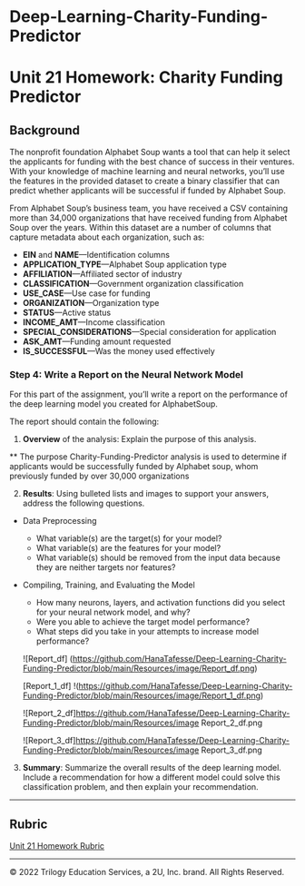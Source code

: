 # Deep-Learning-Charity-Funding-Predictor
# Unit 21 Homework: Charity Funding Predictor

## Background

The nonprofit foundation Alphabet Soup wants a tool that can help it select the applicants for funding with the best chance of success in their ventures. With your knowledge of machine learning and neural networks, you’ll use the features in the provided dataset to create a binary classifier that can predict whether applicants will be successful if funded by Alphabet Soup.

From Alphabet Soup’s business team, you have received a CSV containing more than 34,000 organizations that have received funding from Alphabet Soup over the years. Within this dataset are a number of columns that capture metadata about each organization, such as:

* **EIN** and **NAME**—Identification columns
* **APPLICATION_TYPE**—Alphabet Soup application type
* **AFFILIATION**—Affiliated sector of industry
* **CLASSIFICATION**—Government organization classification
* **USE_CASE**—Use case for funding
* **ORGANIZATION**—Organization type
* **STATUS**—Active status
* **INCOME_AMT**—Income classification
* **SPECIAL_CONSIDERATIONS**—Special consideration for application
* **ASK_AMT**—Funding amount requested
* **IS_SUCCESSFUL**—Was the money used effectively


### Step 4: Write a Report on the Neural Network Model

For this part of the assignment, you’ll write a report on the performance of the deep learning model you created for AlphabetSoup.

The report should contain the following:

1. **Overview** of the analysis: Explain the purpose of this analysis.

** The purpose Charity-Funding-Predictor analysis is used to determine if applicants would be successfully funded by Alphabet soup, whom previously funded by over 30,000 organizations 

2. **Results**: Using bulleted lists and images to support your answers, address the following questions.

  * Data Preprocessing
    * What variable(s) are the target(s) for your model?
    * What variable(s) are the features for your model?
    * What variable(s) should be removed from the input data because they are neither targets nor features?
  
* Compiling, Training, and Evaluating the Model
    * How many neurons, layers, and activation functions did you select for your neural network model, and why?
    * Were you able to achieve the target model performance?
    * What steps did you take in your attempts to increase model performance?

    ![Report_df]
    (https://github.com/HanaTafesse/Deep-Learning-Charity-Funding-Predictor/blob/main/Resources/image/Report_df.png)

    [Report_1_df]
    !(https://github.com/HanaTafesse/Deep-Learning-Charity-Funding-Predictor/blob/main/Resources/image/Report_1_df.png)

    ![Report_2_df]https://github.com/HanaTafesse/Deep-Learning-Charity-Funding-Predictor/blob/main/Resources/image Report_2_df.png

    ![Report_3_df]https://github.com/HanaTafesse/Deep-Learning-Charity-Funding-Predictor/blob/main/Resources/image Report_3_df.png

3. **Summary**: Summarize the overall results of the deep learning model. Include a recommendation for how a different model could solve this classification problem, and then explain your recommendation.

- - -

## Rubric

[Unit 21 Homework Rubric](https://docs.google.com/document/d/1SLOROX0lqZwa1ms-iRbHMQr1QSsMT2k0boO9YpFBnHA/edit?usp=sharing)

- - - 

© 2022 Trilogy Education Services, a 2U, Inc. brand. All Rights Reserved.	

